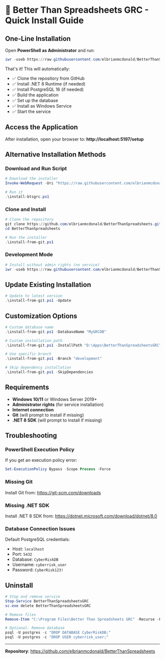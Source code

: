 # 🚀 Better Than Spreadsheets GRC - Quick Install Guide

## One-Line Installation

Open **PowerShell as Administrator** and run:

```powershell
iwr -useb https://raw.githubusercontent.com/elbrianmcdonald/BetterThanSpreadsheets/main/install-from-git.ps1 | iex
```

That's it! This will automatically:
- ✅ Clone the repository from GitHub
- ✅ Install .NET 8 Runtime (if needed)
- ✅ Install PostgreSQL 16 (if needed)
- ✅ Build the application
- ✅ Set up the database
- ✅ Install as Windows Service
- ✅ Start the service

## Access the Application

After installation, open your browser to:
**http://localhost:5197/setup**

## Alternative Installation Methods

### Download and Run Script
```powershell
# Download the installer
Invoke-WebRequest -Uri "https://raw.githubusercontent.com/elbrianmcdonald/BetterThanSpreadsheets/main/install-from-git.ps1" -OutFile "install-btsgrc.ps1"

# Run it
.\install-btsgrc.ps1
```

### Clone and Install
```powershell
# Clone the repository
git clone https://github.com/elbrianmcdonald/BetterThanSpreadsheets.git
cd BetterThanSpreadsheets

# Run the installer
.\install-from-git.ps1
```

### Development Mode
```powershell
# Install without admin rights (no service)
iwr -useb https://raw.githubusercontent.com/elbrianmcdonald/BetterThanSpreadsheets/main/install-from-git.ps1 | iex -DevMode
```

## Update Existing Installation

```powershell
# Update to latest version
.\install-from-git.ps1 -Update
```

## Customization Options

```powershell
# Custom database name
.\install-from-git.ps1 -DatabaseName "MyGRCDB"

# Custom installation path
.\install-from-git.ps1 -InstallPath "D:\Apps\BetterThanSpreadsheetsGRC"

# Use specific branch
.\install-from-git.ps1 -Branch "development"

# Skip dependency installation
.\install-from-git.ps1 -SkipDependencies
```

## Requirements

- **Windows 10/11** or Windows Server 2019+
- **Administrator rights** (for service installation)
- **Internet connection**
- **Git** (will prompt to install if missing)
- **.NET 8 SDK** (will prompt to install if missing)

## Troubleshooting

### PowerShell Execution Policy
If you get an execution policy error:
```powershell
Set-ExecutionPolicy Bypass -Scope Process -Force
```

### Missing Git
Install Git from: https://git-scm.com/downloads

### Missing .NET SDK
Install .NET 8 SDK from: https://dotnet.microsoft.com/download/dotnet/8.0

### Database Connection Issues
Default PostgreSQL credentials:
- Host: `localhost`
- Port: `5432`
- Database: `CyberRiskDB`
- Username: `cyberrisk_user`
- Password: `CyberRisk123!`

## Uninstall

```powershell
# Stop and remove service
Stop-Service BetterThanSpreadsheetsGRC
sc.exe delete BetterThanSpreadsheetsGRC

# Remove files
Remove-Item "C:\Program Files\Better Than Spreadsheets GRC" -Recurse -Force

# Optional: Remove database
psql -U postgres -c "DROP DATABASE CyberRiskDB;"
psql -U postgres -c "DROP USER cyberrisk_user;"
```

---

**Repository**: https://github.com/elbrianmcdonald/BetterThanSpreadsheets